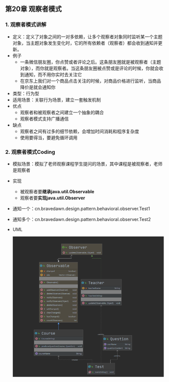 ## 第20章 观察者模式

### 1. 观察者模式讲解

* 定义：定义了对象之间的一对多依赖，让多个观察者对象同时监听某一个主题对象，当主题对象发生变化时，它的所有依赖者（观察者）都会收到通知并更新。
* 例子
  * 一条微信朋友圈，你点赞或者评论之后。这条朋友圈就是被观察者（主题对象），而你就是观察者。当这条朋友圈被点赞或是评论的时候，你就会收到通知，而不用你实时去关注它
  * 在京东上我们对一个商品点击关注的时候，对商品价格进行监听，当商品降价是就会通知你
* 类型：行为型
* 适用场景：关联行为场景，建立一套触发机制
* 优点
  * 观察者和被观察者之间建立一个抽象的耦合
  * 观察者模式支持广播通信
* 缺点
  * 观察者之间有过多的细节依赖，会增加时间消耗和程序复杂度
  * 使用要得当，要避免循环调用

### 2. 观察者模式Coding

* 模拟场景：模拟了老师观察课程学生提问的场景，其中课程是被观察者，老师是观察者

* 实现

  * 被观察者要**继承java.util.Observable**
  * 观察者要**实现java.util.Observer**

* 通知一个：cn.bravedawn.design.pattern.behavioral.observer.Test1

* 通知多个：cn.bravedawn.design.pattern.behavioral.observer.Test2

* UML

  ![](../../../笔记图片/11/60.png)
